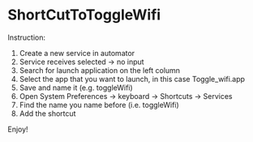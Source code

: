ShortCutToToggleWifi
====================

Instruction:

1. Create a new service in automator
2. Service receives selected -> no input
3. Search for launch application on the left column
4. Select the app that you want to launch, in this case Toggle_wifi.app
5. Save and name it (e.g. toggleWifi)
6. Open System Preferences -> keyboard -> Shortcuts -> Services
7. Find the name you name before (i.e. toggleWifi)
8. Add the shortcut

Enjoy! 
